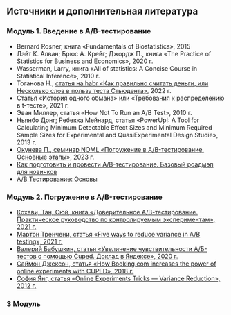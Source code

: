 ## Источники и дополнительная литература

### Модуль 1. Введение в A/B-тестирование
- Bernard Rosner, книга «Fundamentals of Biostatistics», 2015
- Лэйт К. Алван; Брюс А. Крейг; Джордж П., книга «The Practice of Statistics for Business and Economics», 2020 г.
- Wasserman, Larry, книга «All of statistics: A Concise Course in Statistical Inference», 2010 г.
- Тоганова Н., [статья на habr «Как правильно считать деньги, или Несколько слов в пользу теста Стьюдента»](https://habr.com/ru/companies/glowbyte/articles/594183/), 2022 г.
- Статья «История одного обмана» или «Требования к распределению в t-тесте», 2021 г.
- Эван Миллер, статья «How Not To Run an A/B Test», 2010 г.
- Ньянбо Донг; Ребекка Мейнард, статья «PowerUp!: A Tool for Calculating Minimum Detectable Effect Sizes and Minimum Required Sample Sizes for Experimental and QuasiExperimental Design Studie», 2013 г.
- [Окунева П., семинар NOML «Погружение в A/B-тестирование. Основные этапы»](https://yandex.ru/search/?text=%D0%9E%D0%BA%D1%83%D0%BD%D0%B5%D0%B2%D0%B0+%D0%9F.%2C+%D1%81%D0%B5%D0%BC%D0%B8%D0%BD%D0%B0%D1%80+NOML+%C2%AB%D0%9F%D0%BE%D0%B3%D1%80%D1%83%D0%B6%D0%B5%D0%BD%D0%B8%D0%B5+%D0%B2+A%2FB-%D1%82%D0%B5%D1%81%D1%82%D0%B8%D1%80%D0%BE%D0%B2%D0%B0%D0%BD%D0%B8%D0%B5.+%D0%9E%D1%81%D0%BD%D0%BE%D0%B2%D0%BD%D1%8B%D0%B5+%D1%8D%D1%82%D0%B0%D0%BF%D1%8B%C2%BB%2C+2023+%D0%B3.&clid=2434210&win=580&lr=213), 2023 г.
- [Как подготовить и провести A/B-тестирование. Базовый роадмэп для новичков](https://habr.com/ru/companies/glowbyte/articles/696540/)
- [A/B Тестирование: Основы](https://habr.com/ru/companies/otus/articles/546168/)

### Модуль 2. Погружение в A/B-тестирование
- [Кохави, Тан, Сюй, книга «Доверительное А/В-тестирование. Практическое руководство по контролируемым экспериментам», 2021 г.](https://www.labirint.ru/books/787312/)
- [Мартон Тренчени, статья «Five ways to reduce variance in A/B testing», 2021 г.](https://bytepawn.com/five-ways-to-reduce-variance-in-ab-testing.html)
- [Валерий Бабушкин, статья «Увеличение чувствительности A/Б-тестов с помощью Cuped. Доклад в Яндексе», 2020 г.](https://habr.com/ru/companies/yandex/articles/497804/)
- [Саймон Джексон, статья «How Booking.com increases the power of online experiments with CUPED», 2018 г.](https://medium.com/m/global-identity-2?redirectUrl=https%3A%2F%2Fbooking.ai%2Fhow-booking-com-increases-the-power-of-online-experiments-with-cuped-995d186fff1d)
- [София Янг, статья «Online Experiments Tricks — Variance Reduction», 2012 г.](https://medium.com/m/global-identity-2?redirectUrl=https%3A%2F%2Ftowardsdatascience.com%2Fonline-experiments-tricks-variance-reduction-291b6032dcd7)

### 3 Модуль
